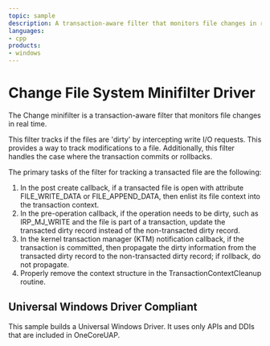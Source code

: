 ```yaml
---
topic: sample
description: A transaction-aware filter that monitors file changes in real time.
languages:
- cpp
products:
- windows
---
```


<!---
    name: Change File System Minifilter Driver
    platform: WDM
    language: cpp
    category: FileSystem
    description: A transaction-aware filter that monitors file changes in real time.
    samplefwlink: http://go.microsoft.com/fwlink/p/?LinkId=617647
--->

# Change File System Minifilter Driver

The Change minifilter is a transaction-aware filter that monitors file changes in real time.

This filter tracks if the files are 'dirty' by intercepting write I/O requests. This provides a way to track modifications to a file. Additionally, this filter handles the case where the transaction commits or rollbacks.

The primary tasks of the filter for tracking a transacted file are the following:

1. In the post create callback, if a transacted file is open with attribute FILE\_WRITE\_DATA or FILE\_APPEND\_DATA, then enlist its file context into the transaction context.
1. In the pre-operation callback, if the operation needs to be dirty, such as IRP\_MJ\_WRITE and the file is part of a transaction, update the transacted dirty record instead of the non-transacted dirty record.
1. In the kernel transaction manager (KTM) notification callback, if the transaction is committed, then propagate the dirty information from the transacted dirty record to the non-transacted dirty record; if rollback, do not propagate.
1. Properly remove the context structure in the TransactionContextCleanup routine.

## Universal Windows Driver Compliant

This sample builds a Universal Windows Driver. It uses only APIs and DDIs that are included in OneCoreUAP.

